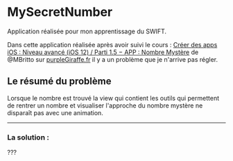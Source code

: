 # MySecretNumber
Application réalisée pour mon apprentissage du SWIFT.

Dans cette application réalisée après avoir suivi le cours : [Créer des apps iOS : Niveau avancé (iOS 12) / Parti 1.5 − APP : Nombre Mystère](https://www.purplegiraffe.fr/courses/enrolled/404767) de @MBritto sur [purpleGiraffe.fr](https://www.purplegiraffe.fr/) il y a un problème que je n'arrive pas régler.


## Le résumé du problème
Lorsque le nombre est trouvé la view qui contient les outils qui permettent de rentrer un nombre et visualiser l'approche du nombre mystère ne disparaît pas avec une animation.

---

### La solution :

???